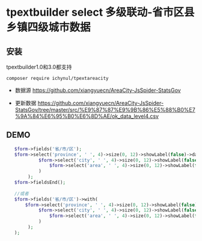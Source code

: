 # tpextbuilder select 多级联动-省市区县乡镇四级城市数据

## 安装

tpextbuilder1.0和3.0都支持

`composer require ichynul/tpextareacity`

- 数据源 <https://github.com/xiangyuecn/AreaCity-JsSpider-StatsGov>

- 更新数据 <https://github.com/xiangyuecn/AreaCity-JsSpider-StatsGov/tree/master/src/%E9%87%87%E9%9B%86%E5%88%B0%E7%9A%84%E6%95%B0%E6%8D%AE/ok_data_level4.csv>

## DEMO

```php
   $form->fields('省/市/区');
   $form->select('province', ' ', 4)->size(0, 12)->showLabel(false)->dataUrl(url('api/areacity/province'), 'ext_name')->withNext(
            $form->select('city', ' ', 4)->size(0, 12)->showLabel(false)->dataUrl(url('api/areacity/city'), 'ext_name')->withNext(
                $form->select('area', ' ', 4)->size(0, 12)->showLabel(false)->dataUrl(url('api/areacity/area'), 'ext_name')
            )
        );
   $form->fieldsEnd();
   
   //或者
   $form->fields('省/市/区')->with(
       $form->select('province', ' ', 4)->size(0, 12)->showLabel(false)->dataUrl(url('api/areacity/province'), 'ext_name')->withNext(
            $form->select('city', ' ', 4)->size(0, 12)->showLabel(false)->dataUrl(url('api/areacity/city'), 'ext_name')->withNext(
                $form->select('area', ' ', 4)->size(0, 12)->showLabel(false)->dataUrl(url('api/areacity/area'), 'ext_name')
            )
        );
   );
```
